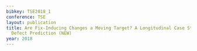```yaml
---
bibkey: TSE2018_1
conference: TSE
layout: publication
title: Are Fix-Inducing Changes a Moving Target? A Longitudinal Case Study of Just-In-Time
  Defect Prediction (NEW)
year: 2018
---
```


